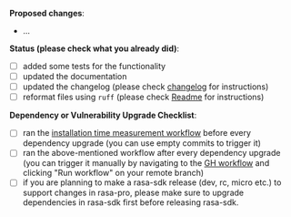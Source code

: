 **Proposed changes**:
- ...

**Status (please check what you already did)**:
- [ ] added some tests for the functionality
- [ ] updated the documentation
- [ ] updated the changelog (please check [changelog](https://github.com/RasaHQ/rasa-private/tree/main/changelog) for instructions)
- [ ] reformat files using `ruff` (please check [Readme](https://github.com/RasaHQ/rasa-private#code-style) for instructions)

**Dependency or Vulnerability Upgrade Checklist**:
- [ ] ran the [installation time measurement workflow](https://github.com/RasaHQ/rasa-private/blob/main/.github/workflows/run-performance-checks-on-main.yml) before every dependency upgrade (you can use empty commits to trigger it)
- [ ] ran the above-mentioned workflow after every dependency upgrade (you can trigger it manually by navigating to the [GH workflow](https://github.com/RasaHQ/rasa-private/actions/workflows/run-performance-checks-on-main.yml) and clicking "Run workflow" on your remote branch)
- [ ] if you are planning to make a rasa-sdk release (dev, rc, micro etc.) to support changes in rasa-pro, please make sure to upgrade dependencies in rasa-sdk first before releasing rasa-sdk.
